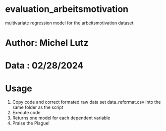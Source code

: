 # evaluation_arbeitsmotivation
multivariate regression model for the arbeitsmotivation dataset

# Author: Michel Lutz
# Data  : 02/28/2024

# Usage
1. Copy code and correct formated raw data set data_reformat.csv into the same folder as the script
2. Execute code
3. Returns one model for each dependent variable
4. Praise the Plague!
